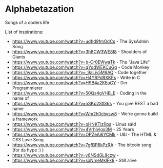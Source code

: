 # Alphabetazation
Songs of a coders life

List of inspirations:
* https://www.youtube.com/watch?v=udhd9fmOdCs - The SysAdmin Song
* https://www.youtube.com/watch?v=3h8CW3WE8I8 - Shoulders of Giants
* https://www.youtube.com/watch?v=b-Cr0EWwaTk - The "Java Life"
* https://www.youtube.com/watch?v=qYodWEKCuGg - Code Monkey
* https://www.youtube.com/watch?v=_9aLiv5M6AQ - Code together
* https://www.youtube.com/watch?v=H4YRPdRXKFs - Write in C
* https://www.youtube.com/watch?v=H9B4a2KEoGY - Der Programmierer
* https://www.youtube.com/watch?v=50Qs4gVHB_E - Coding in the name of
* https://www.youtube.com/watch?v=nSKp2StlS6s - You give REST a bad name
* https://www.youtube.com/watch?v=Wm2h0cbvsw8 - We're gonna build a framework
* https://www.youtube.com/watch?v=oHNKTlz1lps - Linus said
* https://www.youtube.com/watch?v=4VrhlyIgo3M - 25 Years
* https://www.youtube.com/watch?v=OPZeAi6YCMk - U&I - The HTML & CSS Love Song
* https://www.youtube.com/watch?v=7gfBP8kPzRA - The bitcoin song (for da hype :) )
* https://www.youtube.com/watch?v=y6NSdGL8czw - 
* https://www.youtube.com/watch?v=sxNmeMklFk8 - Still alive
